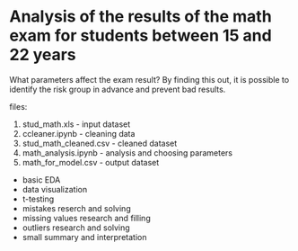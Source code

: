 # Analysis of the results of the math exam for students between 15 and 22 years
What parameters affect the exam result? By finding this out, it is possible to identify the risk group in advance and prevent bad results.

files:
1) stud_math.xls - input dataset
2) ccleaner.ipynb - cleaning data
3) stud_math_cleaned.csv - cleaned dataset
4) math_analysis.ipynb - analysis and choosing parameters
5) math_for_model.csv - output dataset

- basic EDA
- data visualization
- t-testing
- mistakes reserch and solving
- missing values research and filling
- outliers research and solving
- small summary and interpretation
